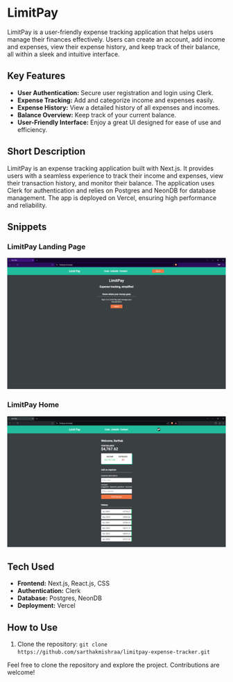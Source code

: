 # LimitPay
LimitPay is a user-friendly expense tracking application that helps users manage their finances effectively. Users can create an account, add income and expenses, view their expense history, and keep track of their balance, all within a sleek and intuitive interface.

## Key Features
- **User Authentication:** Secure user registration and login using Clerk.
- **Expense Tracking:** Add and categorize income and expenses easily.
- **Expense History:** View a detailed history of all expenses and incomes.
- **Balance Overview:** Keep track of your current balance.
- **User-Friendly Interface:** Enjoy a great UI designed for ease of use and efficiency.

## Short Description
LimitPay is an expense tracking application built with Next.js. It provides users with a seamless experience to track their income and expenses, view their transaction history, and monitor their balance. The application uses Clerk for authentication and relies on Postgres and NeonDB for database management. The app is deployed on Vercel, ensuring high performance and reliability.

## Snippets
<h3>LimitPay Landing Page</h3>
<img src="./public/snip1.png" width="600" />
<h3>LimitPay Home</h3>
<img src="./public/snip2.png" width="600" />

## Tech Used
- **Frontend:** Next.js, React.js, CSS
- **Authentication:** Clerk
- **Database:** Postgres, NeonDB
- **Deployment:** Vercel

## How to Use

1. Clone the repository: `git clone https://github.com/sarthakmishraa/limitpay-expense-tracker.git`

Feel free to clone the repository and explore the project. Contributions are welcome!